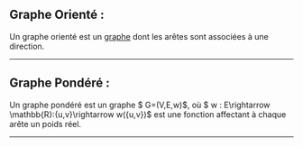 ## Graphe Orienté :
Un graphe orienté est un [graphe](graphes.html#graphe-) dont les arêtes sont associées à une direction.

---

## Graphe Pondéré :
Un graphe pondéré est un graphe $ G=(V,E,w)$, où $ w : E\rightarrow \mathbb{R}:\{u,v\}\rightarrow w(\{u,v\})$ est une fonction affectant à chaque arête un poids réel.

---